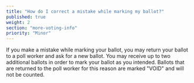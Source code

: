 ```yaml
---
title: "How do I correct a mistake while marking my ballot?"
published: true
weight: 2
section: "more-voting-info"
priority: "Minor"
---
```


If you make a mistake while marking your ballot, you may return your ballot to a poll worker and ask for a new ballot. You may receive up to two additional ballots in order to mark your ballot as you intended. Ballots that are returned to the poll worker for this reason are marked "VOID" and will not be counted.  
